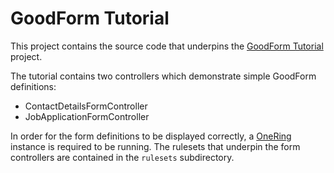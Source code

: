 GoodForm Tutorial
===

This project contains the source code that underpins the [GoodForm Tutorial](https://github.com/nerdErg/GoodForm/blob/master/tutorial/01-Introduction.md) project.

The tutorial contains two controllers which demonstrate simple GoodForm definitions:

* ContactDetailsFormController
* JobApplicationFormController

In order for the form definitions to be displayed correctly, a [OneRing](http://nerderg.com/One+Ring) instance is required to be running.  The rulesets that underpin the form controllers are contained in the `rulesets` subdirectory.